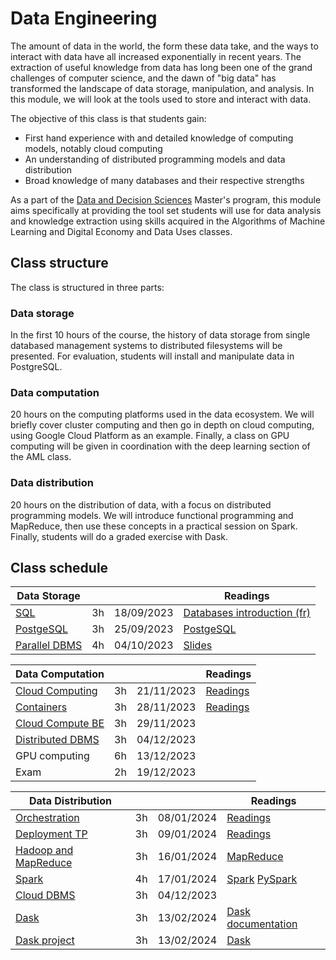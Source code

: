 # Data Engineering

The amount of data in the world, the form these data take, and the ways to
interact with data have all increased exponentially in recent years. The
extraction of useful knowledge from data has long been one of the grand
challenges of computer science, and the dawn of "big data" has transformed the
landscape of data storage, manipulation, and analysis. In this module, we will
look at the tools used to store and interact with data.

The objective of this class is that students gain:

+ First hand experience with and detailed knowledge of computing models, notably cloud computing
+ An understanding of distributed programming models and data distribution
+ Broad knowledge of many databases and their respective strengths

As a part of the [Data and Decision Sciences](https://supaerodatascience.github.io/)
Master's program, this module aims specifically at providing the tool set
students will use for data analysis and knowledge extraction using skills
acquired in the Algorithms of Machine Learning and Digital Economy and Data Uses
classes.

## Class structure

The class is structured in three parts:

### Data storage

  In the first 10 hours of the course, the history of data storage from single
  databased management systems to distributed filesystems will be presented. For
  evaluation, students will install and manipulate data in PostgreSQL.
  
### Data computation

  20 hours on the computing platforms used in the data ecosystem. We will
  briefly cover cluster computing and then go in depth on cloud computing, using
  Google Cloud Platform as an example. Finally, a class on GPU computing will be
  given in coordination with the deep learning section of the AML class.

### Data distribution

  20 hours on the distribution of data, with a focus on distributed programming
  models. We will introduce functional programming and MapReduce, then use these
  concepts in a practical session on Spark. Finally, students will do a graded
  exercise with Dask.

## Class schedule

Data Storage | | | Readings |
--- | --- | --- | ---
[SQL](0_1_databases.md) | 3h | 18/09/2023 | [Databases introduction (fr)](https://raw.githubusercontent.com/SupaeroDataScience/DE/master/readings/bdd.pdf)
[PostgeSQL](0_2_postgres.md) | 3h | 25/09/2023 | [PostgeSQL](https://www.postgresql.org/docs/manuals/)
[Parallel DBMS](0_3_dbms.md) | 4h | 04/10/2023 | [Slides](https://raw.githubusercontent.com/SupaeroDataScience/DE/master/readings/Cours__Methodes_Outils_Big_Data_A3_Sept_2022_AH.pdf)

Data Computation | | | Readings |
--- | --- | --- | ---
[Cloud Computing](1_2_cloud.md) | 3h | 21/11/2023 | [Readings](1_7_readings.md#about-cloud-computing) |
[Containers](1_3_containers.md) | 3h | 28/11/2023 | [Readings](1_7_readings.md#about-containers)
[Cloud Compute BE](1_4_be.md) | 3h | 29/11/2023 | 
[Distributed DBMS](1_5_distributed.md) | 3h | 04/12/2023 | 
GPU computing | 6h | 13/12/2023 |
Exam | 2h | 19/12/2023 |

| Data Distribution | | | Readings |
| --- | --- | --- | --- |
| [Orchestration](1_5_deployment.md) | 3h | 08/01/2024 | [Readings](1_7_readings.md#about-orchestration) |
| [Deployment TP](1_5_deployment_tp.md) | 3h | 09/01/2024 | [Readings](1_7_readings.md#about-orchestration) |
| [Hadoop and MapReduce](2_3_mapreduce.md) | 3h | 16/01/2024 | [MapReduce](https://raw.githubusercontent.com/SupaeroDataScience/DE/master/readings/mapreduce.pdf) |
| [Spark](2_4_spark.md) | 4h | 17/01/2024 | [Spark](https://raw.githubusercontent.com/SupaeroDataScience/DE/master/readings/spark.pdf) [PySpark](https://spark.apache.org/docs/latest/api/python/pyspark.html) |
| [Cloud DBMS](2_5_cloud.md) | 3h | 04/12/2023 | 
| [Dask](2_5_dask.md)| 3h | 13/02/2024 | [Dask documentation](https://docs.dask.org/en/latest/setup/kubernetes.html) |
| [Dask project](2_6_project.md) | 3h | 13/02/2024 | [Dask](https://raw.githubusercontent.com/SupaeroDataScience/DE/master/readings/dask.pdf) |


